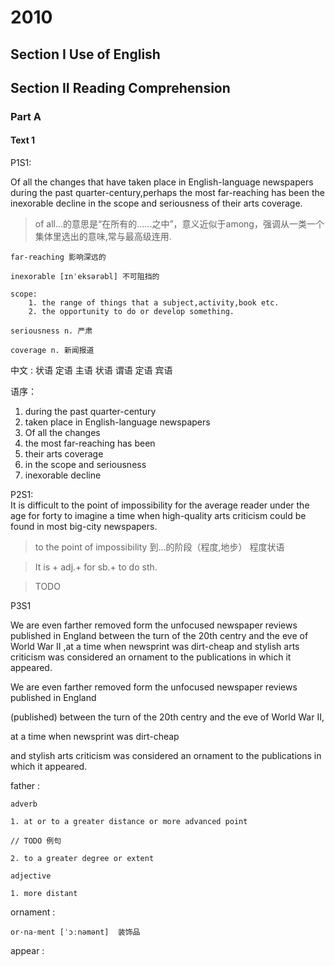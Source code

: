 # 2010

## Section I Use of English

## Section II Reading Comprehension

### Part A 

#### Text 1

P1S1:

Of all the changes that have taken place in English-language newspapers during the past quarter-century,perhaps the most far-reaching has been the inexorable decline in the scope and seriousness of their arts coverage.

> of all...的意思是“在所有的......之中”，意义近似于among，强调从一类一个集体里选出的意味,常与最高级连用.

```
far-reaching 影响深远的

inexorable [ɪnˈeksərəbl] 不可阻挡的

scope:
    1. the range of things that a subject,activity,book etc.
    2. the opportunity to do or develop something.

seriousness n. 严肃

coverage n. 新闻报道

``` 

中文 : 状语 定语 主语 状语 谓语 定语 宾语

语序：

1. during the past quarter-century
2. taken place in English-language newspapers
3. Of all the changes
4. the most far-reaching has been
5. their arts coverage
6. in the scope and seriousness 
7. inexorable decline


P2S1:  
It is difficult to the point of impossibility for the average reader under the age for forty to imagine a time when high-quality arts criticism could be found in most big-city newspapers.


> to the point of impossibility  到...的阶段（程度,地步）  程度状语

> It is + adj.+ for sb.+ to do sth. 

> TODO


P3S1

We are even farther removed form the unfocused newspaper reviews published in England between the turn of the 20th centry and the eve of World War II ,at a time when newsprint was dirt-cheap and stylish arts criticism was considered an ornament to the publications in which it appeared.




We are even farther removed form the unfocused newspaper reviews published in England 

(published)
between the turn of the 20th centry and the eve of World War II,

at a time when newsprint was dirt-cheap 

and stylish arts criticism was considered an ornament to the publications in which it appeared.


father :

    adverb  

    1. at or to a greater distance or more advanced point

    // TODO 例句

    2. to a greater degree or extent

    adjective

    1. more distant


ornament : 

    or·na·ment [ˈɔːnəmənt]  装饰品

appear : 


